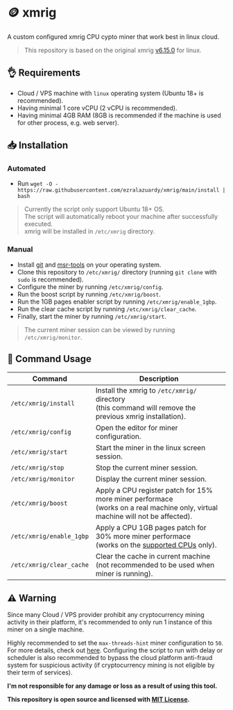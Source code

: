 # 🪙 xmrig

A custom configured xmrig CPU cypto miner that work best in linux cloud.

> This repository is based on the original xmrig [v6.15.0](https://github.com/xmrig/xmrig/releases/tag/v6.15.0) for linux.

## 👌 Requirements

- Cloud / VPS machine with `linux` operating system (Ubuntu 18+ is recommended).
- Having minimal 1 core vCPU (2 vCPU is recommended).
- Having minimal 4GB RAM (8GB is recommended if the machine is used for other process, e.g. web server).

## 📥 Installation

### Automated

- Run `wget -O - https://raw.githubusercontent.com/ezralazuardy/xmrig/main/install | bash`

> Currently the script only support Ubuntu 18+ OS.<br/>
> The script will automatically reboot your machine after successfully executed.<br/>
> xmrig will be installed in `/etc/xmrig` directory.

### Manual

- Install [git](https://command-not-found.com/git) and [msr-tools](https://command-not-found.com/wrmsr) on your operating system.
- Clone this repository to `/etc/xmrig/` directory (running `git clone` with `sudo` is recommended).
- Configure the miner by running `/etc/xmrig/config`.
- Run the boost script by running `/etc/xmrig/boost`.
- Run the 1GB pages enabler script by running `/etc/xmrig/enable_1gbp`.
- Run the clear cache script by running `/etc/xmrig/clear_cache`.
- Finally, start the miner by running `/etc/xmrig/start`.

> The current miner session can be viewed by running `/etc/xmrig/monitor`.

## 🔨 Command Usage

| Command                  | Description                                                                                                                        |
| ------------------------ | ---------------------------------------------------------------------------------------------------------------------------------- |
| `/etc/xmrig/install`     | Install the xmrig to `/etc/xmrig/` directory<br/>(this command will remove the previous xmrig installation).                       |
| `/etc/xmrig/config`      | Open the editor for miner configuration.                                                                                           |
| `/etc/xmrig/start`       | Start the miner in the linux screen session.                                                                                       |
| `/etc/xmrig/stop`        | Stop the current miner session.                                                                                                    |
| `/etc/xmrig/monitor`     | Display the current miner session.                                                                                                 |
| `/etc/xmrig/boost`       | Apply a CPU register patch for 15% more miner performace<br/>(works on a real machine only, virtual machine will not be affected). |
| `/etc/xmrig/enable_1gbp` | Apply a CPU 1GB pages patch for 30% more miner performace<br/>(works on the [supported CPUs] only).                                |
| `/etc/xmrig/clear_cache` | Clear the cache in current machine (not recommended to be used when miner is running).                                             |

## ⚠️ Warning

Since many Cloud / VPS provider prohibit any cryptocurrency mining activity in their platform, it's recommended to only run 1 instance of this miner on a single machine.

Highly recommended to set the `max-threads-hint` miner configuration to `50`. For more details, check out [here](https://github.com/xmrig/xmrig/blob/beta/doc/CPU_MAX_USAGE.md). Configuring the script to run with delay or scheduler is also recommended to bypass the cloud platform anti-fraud system for suspicious activity (if cryptocurrency mining is not eligible by their term of services).

**I'm not responsible for any damage or loss as a result of using this tool.**

**This repository is open source and licensed with [MIT License](https://github.com/ezralazuardy/xmrig/blob/main/LICENSE.md).**

[supported CPUs]: https://itectec.com/superuser/which-cpus-support-1gb-pages/
